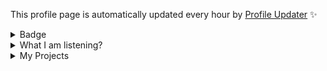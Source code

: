 This profile page is automatically updated every hour by [Profile Updater](https://github.com/tinvv/profile-updater) ✨

<details>
<summary>Badge</summary>
<img src="https://github-profile-trophy.vercel.app/?username=tinvv&theme=discord&column=8)" />
 
![stats](https://github-readme-stats.vercel.app/api?username=tinvv&show_icons=true&line_height=24)
 
</details>
<details>
<summary>What I am listening?</summary>
  
[![img](https://spotify-github-profile.vercel.app/api/view?uid=0ysdo113nkd8khvn2kn7al2s5&cover_image=true&theme=default)](https://spotify-github-profile.vercel.app/api/view.svg?uid=0ysdo113nkd8khvn2kn7al2s5&redirect=true)
  
</details>

<details>
<summary>
My Projects
</summary>
  
<!-- [PROFILE UPDATER]: START -->
 ## Active projects

- [Headache Dictionary](https://github.com/tinvv/AnyDictionary)
- [Discord.js-v13-bot-starter](https://github.com/tinvv/Discord.js-v13-bot-starter)
- [มุกแป๊ก ๆ](https://github.com/tinvv/MukPakPak)
- [Nohello-th](https://github.com/tinvv/nohello-th)
- [The Earth Collection](https://github.com/tinvv/Record-of-the-Earth)
- [Web](https://github.com/tinvv/web)

## Contribute Projects

- [Awesome-cheab-quotes](https://github.com/tinvv/awesome-cheab-quotes)
- [Awesome-prayuth-works](https://github.com/tinvv/awesome-prayuth-works)
- [Baht.js](https://github.com/tinvv/baht.js)
- [Learn](https://github.com/tinvv/learn)
- [Nohello-th](https://github.com/tinvv/nohello-th)
- [Nunmun](https://github.com/tinvv/nunmun)
- [Profile-updater](https://github.com/tinvv/profile-updater)
- [Torpleng](https://github.com/tinvv/torpleng)

<!-- [PROFILE UPDATER]: END -->
